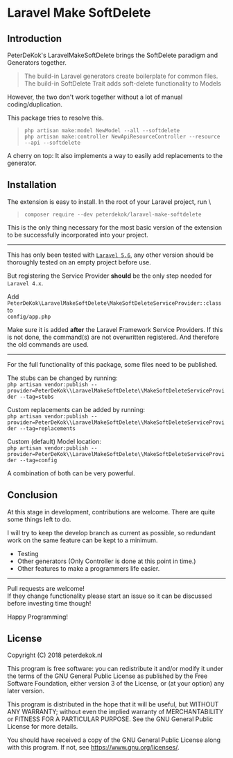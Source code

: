 # Laravel Make SoftDelete

## Introduction

PeterDeKok's LaravelMakeSoftDelete brings the SoftDelete paradigm and Generators together.

> The build-in Laravel generators create boilerplate for common files. \
> The build-in SoftDelete Trait adds soft-delete functionality to Models

However, the two don't work together without a lot of manual coding/duplication.

This package tries to resolve this.

> `php artisan make:model NewModel --all --softdelete` \
> `php artisan make:controller NewApiResourceController --resource --api --softdelete`
 
A cherry on top: It also implements a way to easily add replacements to the generator.

## Installation

The extension is easy to install. In the root of your Laravel project, run \ 
> `composer require --dev peterdekok/laravel-make-softdelete`

This is the only thing necessary for the most basic version of the extension to be successfully incorporated into your project.

---

This has only been tested with [`Laravel 5.6`](https://laravel.com/docs/5.6 "Laravel Documentation v5.6"), any other version should be thoroughly tested on an empty project before use.

But registering the Service Provider **should** be the only step needed for `Laravel 4.x`.

Add \
`PeterDeKok\LaravelMakeSoftDelete\MakeSoftDeleteServiceProvider::class` \
to \
`config/app.php`

Make sure it is added **after** the Laravel Framework Service Providers. If this is not done, the command(s) are not overwritten registered. And therefore the old commands are used.

---

For the full functionality of this package, some files need to be published.

The stubs can be changed by running: \
`php artisan vendor:publish --provider=PeterDeKok\\LaravelMakeSoftDelete\\MakeSoftDeleteServiceProvider --tag=stubs`

Custom replacements can be added by running: \
`php artisan vendor:publish --provider=PeterDeKok\\LaravelMakeSoftDelete\\MakeSoftDeleteServiceProvider --tag=replacements`

Custom (default) Model location: \
`php artisan vendor:publish --provider=PeterDeKok\\LaravelMakeSoftDelete\\MakeSoftDeleteServiceProvider --tag=config`

A combination of both can be very powerful.

## Conclusion

At this stage in development, contributions are welcome. There are quite some things left to do.

I will try to keep the develop branch as current as possible, so redundant work on the same feature can be kept to a minimum.

- Testing
- Other generators (Only Controller is done at this point in time.)
- Other features to make a programmers life easier.

---

Pull requests are welcome! \
If they change functionality please start an issue so it can be discussed before investing time though!

Happy Programming!

## License

Copyright (C) 2018 peterdekok.nl

This program is free software: you can redistribute it and/or modify it under the terms of 
the GNU General Public License as published by the Free Software Foundation, 
either version 3 of the License, or (at your option) any later version.

This program is distributed in the hope that it will be useful, but WITHOUT ANY WARRANTY; 
without even the implied warranty of MERCHANTABILITY or FITNESS FOR A PARTICULAR PURPOSE. 
See the GNU General Public License for more details.

You should have received a copy of the GNU General Public License along with this program. 
If not, see <https://www.gnu.org/licenses/>.
